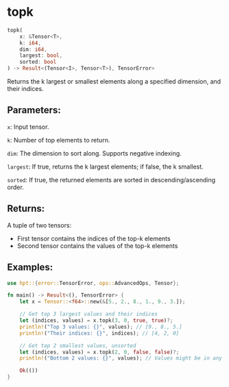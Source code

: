 # topk
```rust
topk(
    x: &Tensor<T>,
    k: i64,
    dim: i64,
    largest: bool,
    sorted: bool
) -> Result<(Tensor<I>, Tensor<T>), TensorError>
```
Returns the k largest or smallest elements along a specified dimension, and their indices.

## Parameters:
`x`: Input tensor.

`k`: Number of top elements to return.

`dim`: The dimension to sort along. Supports negative indexing.

`largest`: If true, returns the k largest elements; if false, the k smallest.

`sorted`: If true, the returned elements are sorted in descending/ascending order.

## Returns:
A tuple of two tensors:
- First tensor contains the indices of the top-k elements
- Second tensor contains the values of the top-k elements

## Examples:
```rust
use hpt::{error::TensorError, ops::AdvancedOps, Tensor};

fn main() -> Result<(), TensorError> {
    let x = Tensor::<f64>::new(&[5., 2., 8., 1., 9., 3.]);

    // Get top 3 largest values and their indices
    let (indices, values) = x.topk(3, 0, true, true)?;
    println!("Top 3 values: {}", values); // [9., 8., 5.]
    println!("Their indices: {}", indices); // [4, 2, 0]

    // Get top 2 smallest values, unsorted
    let (indices, values) = x.topk(2, 0, false, false)?;
    println!("Bottom 2 values: {}", values); // Values might be in any order

    Ok(())
}
```